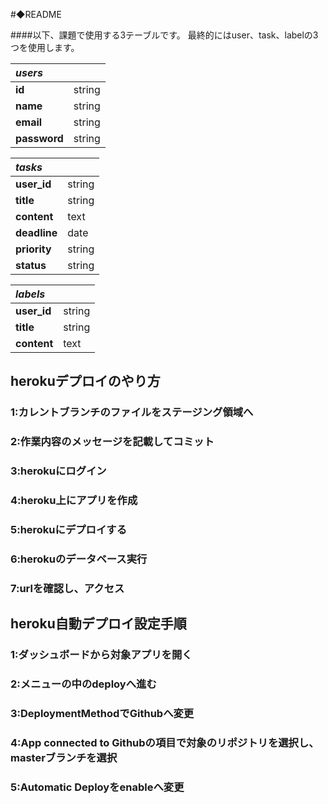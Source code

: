 #◆README

####以下、課題で使用する3テーブルです。
最終的にはuser、task、labelの3つを使用します。

| *users* |  |
|:--|:--|
| **id** | string |
| **name** | string |
| **email** | string |
| **password** | string |

| *tasks* |  |
|:--|:--|
| **user_id** | string |
| **title** | string |
| **content** | text |
| **deadline** | date |
| **priority** | string |
| **status** | string |

| *labels* |  |
|:--|:--|
| **user_id** | string |
| **title** | string |
| **content** | text |



## herokuデプロイのやり方

### 1:カレントブランチのファイルをステージング領域へ

### 2:作業内容のメッセージを記載してコミット

### 3:herokuにログイン

### 4:heroku上にアプリを作成

### 5:herokuにデプロイする

### 6:herokuのデータベース実行

### 7:urlを確認し、アクセス

## heroku自動デプロイ設定手順

### 1:ダッシュボードから対象アプリを開く  

### 2:メニューの中のdeployへ進む

### 3:DeploymentMethodでGithubへ変更

### 4:App connected to Githubの項目で対象のリポジトリを選択し、masterブランチを選択

### 5:Automatic Deployをenableへ変更
